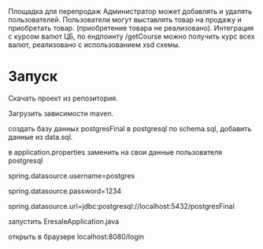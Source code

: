Площадка для перепродаж
Администратор может добавлять и удалять пользователей.
Пользователи могут выставлять товар на продажу и приобретать товар.
(приобретение товара не реализовано).
Интеграция с курсом валют ЦБ, по ендпоинту /getCourse можно получить курс всех валют,
реализовано с использованием xsd схемы.

# Запуск
Скачать проект из репозитория.

Загрузить зависимости maven.

создать базу данных postgresFinal в postgresql по schema.sql, добавить данные из data.sql.

в application.properties заменить на свои данные пользователя postgresql

spring.datasource.username=postgres

spring.datasource.password=1234

spring.datasource.url=jdbc:postgresql://localhost:5432/postgresFinal

запустить EresaleApplication.java

открыть в браузере localhost:8080/login


